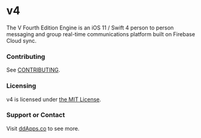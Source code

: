# v4
The V Fourth Edition Engine is an iOS 11 / Swift 4 person to person messaging and group real-time communications platform built on Firebase Cloud sync.

### Contributing
See [CONTRIBUTING](CONTRIBUTING.md).

### Licensing
v4 is licensed under [the MIT License](LICENSE).

### Support or Contact
Visit [ddApps.co](http://ddapps.co) to see more.